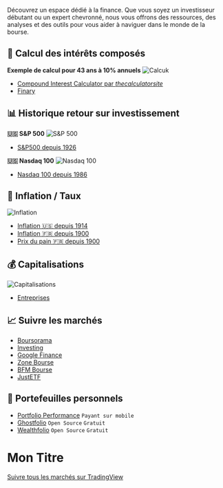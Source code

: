 Découvrez un espace dédié à la finance. Que vous soyez un investisseur débutant ou un expert chevronné, nous vous offrons des ressources, des analyses et des outils pour vous aider à naviguer dans le monde de la bourse.

## 💸 Calcul des intérêts composés

**Exemple de calcul pour 43 ans à 10% annuels**
![Calcuk](https://i.ibb.co/f8c43GS/calcul.png)

- [Compound Interest Calculator par *thecalculatorsite*](https://www.thecalculatorsite.com/finance/calculators/compoundinterestcalculator.php)
- [Finary](https://finary.com/fr/tools/compound-interests-calculator)

## 📊 Historique retour sur investissement

**🇺🇸 S&P 500**
![S&P 500](https://i.ibb.co/NspkG5Y/sp500.png)
- [S&P500 depuis 1926](https://www.slickcharts.com/sp500/returns)

**🇺🇸 Nasdaq 100**
![Nasdaq 100](https://i.ibb.co/0mSBmd9/ndx.png)
- [Nasdaq 100 depuis 1986](https://www.slickcharts.com/nasdaq100/returns)

## 🔢 Inflation / Taux

![Inflation](https://i.ibb.co/KmsRHCY/inflation.png)

- [Inflation 🇺🇸 depuis 1914](https://www.slickcharts.com/inflation)
- [Inflation 🇫🇷 depuis 1900](https://france-inflation.com/)
- [Prix du pain 🇫🇷 depuis 1900](https://france-inflation.com/prix_du_pain_depuis_1900_en_france.php)

## 💰 Capitalisations

![Capitalisations](https://i.ibb.co/XSD5CyC/capi.png)

- [Entreprises](https://companiesmarketcap.com)

## 📈 Suivre les marchés

- [Boursorama](https://www.boursorama.com)
- [Investing](https://fr.investing.com)
- [Google Finance](https://www.google.com/finance/)
- [Zone Bourse](https://www.zonebourse.com)
- [BFM Bourse](https://www.tradingsat.com)
- [JustETF](https://www.justetf.com/fr)

## 👝 Portefeuilles personnels

- [Portfolio Performance](https://www.portfolio-performance.info) `Payant sur mobile`
- [Ghostfolio](https://ghostfol.io/fr/start) `Open Source` `Gratuit`
- [Wealthfolio](https://wealthfolio.app/) `Open Source` `Gratuit`


# Mon Titre

<!-- TradingView Widget BEGIN -->
<div class="tradingview-widget-container">
  <div class="tradingview-widget-container__widget"></div>
  <div class="tradingview-widget-copyright">
    <a href="https://fr.tradingview.com/" rel="noopener nofollow" target="_blank">
      <span class="blue-text">Suivre tous les marchés sur TradingView</span>
    </a>
  </div>
  <script type="text/javascript" src="https://s3.tradingview.com/external-embedding/embed-widget-ticker-tape.js" async>
  {
    "symbols": [
      {
        "description": "CAC40",
        "proName": "SPREADEX:CAC"
      },
      {
        "description": "S&P500",
        "proName": "CAPITALCOM:US500"
      },
      {
        "description": "Nasdaq100",
        "proName": "NASDAQ:NDX"
      }
    ],
    "showSymbolLogo": false,
    "isTransparent": false,
    "displayMode": "adaptive",
    "colorTheme": "dark",
    "locale": "fr"
  }
  </script>
</div>
<!-- TradingView Widget END -->
